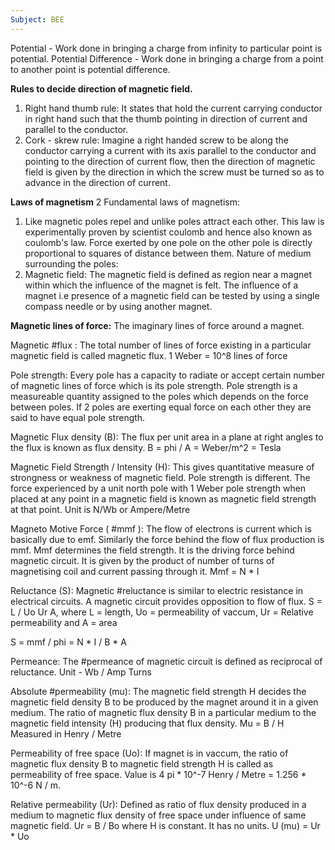 ```yaml
---
Subject: BEE
---
```


Potential - Work done in bringing a charge from infinity to particular point is potential.
Potential Difference - Work done in bringing a charge from a point to another point is potential difference.

**Rules to decide direction of magnetic field.**
1. Right hand thumb rule:
	It states that hold the current carrying conductor in right hand such that the thumb pointing in direction of current and parallel to the conductor.
2. Cork - skrew rule:
	Imagine a right handed screw to be along the conductor carrying a current with its axis parallel to the conductor and pointing to the direction of current flow, then the direction of magnetic field is given by the direction in which the screw must be turned so as to advance in the direction of current.

**Laws of magnetism**
2 Fundamental laws of magnetism:
1. Like magnetic poles repel and unlike poles attract each other.
	This law is experimentally proven by scientist coulomb and hence also known as coulomb's law. 
	Force exerted by one pole on the other pole is directly proportional to squares of distance between them.
	Nature of medium surrounding the poles:
2. Magnetic field:
	The magnetic field is defined as region near a magnet within which the influence of the magnet is felt.
	The influence of a magnet i.e presence of a magnetic field can be tested by using a single compass needle or by using another magnet.

**Magnetic lines of force:**
	The imaginary lines of force around a magnet.

Magnetic #flux :
	The total number of lines of force existing in a particular magnetic field is called magnetic flux.
	1 Weber = 10^8 lines of force

Pole strength:
	Every pole has a capacity to radiate or accept certain number of magnetic lines of force which is its pole strength.
	Pole strength is a measureable quantity assigned to the poles which depends on the force between poles.
	If 2 poles are exerting equal force on each other they are said to have equal pole strength.

Magnetic Flux density (B):
	The flux per unit area in a plane at right angles to the flux is known as flux density.
	B = phi / A = Weber/m^2 = Tesla

Magnetic Field Strength / Intensity (H):
	This gives quantitative measure of strongness or weakness of magnetic field. Pole strength is different.
	The force experienced by a unit north pole with 1 Weber pole strength when placed at any point in a magnetic field is known as magnetic field strength at that point.
	Unit is N/Wb or Ampere/Metre

Magneto Motive Force ( #mmf ):
	The flow of electrons is current which is basically due to emf. Similarly the force behind the flow of flux production is mmf.
	Mmf determines the field strength. 
	It is the driving force behind magnetic circuit.
	It is given by the product of number of turns of magnetising coil and current passing through it.
	Mmf = N * I

Reluctance (S):
	Magnetic #reluctance is similar to electric resistance in electrical circuits.
	A magnetic circuit provides opposition to flow of flux.
	S = L / Uo Ur A, where L = length, Uo = permeability of vaccum, Ur = Relative permeability and A = area

S = mmf / phi = N * I / B * A

Permeance: 
	The #permeance of magnetic circuit is defined as reciprocal of reluctance.
	Unit - Wb / Amp Turns

Absolute #permeability (mu):
	The magnetic field strength H decides the magnetic field density B to be produced by the magnet around it in a given medium.
	The ratio of magnetic flux density B in a particular medium to the magnetic field intensity (H) producing that flux density.
	Mu = B / H
	Measured in Henry / Metre

Permeability of free space (Uo):
	If magnet is in vaccum, the ratio of magnetic flux density B to magnetic field strength H is called as permeability of free space.
	Value is 4 pi * 10^-7 Henry / Metre = 1.256 * 10^-6 N / m.

Relative permeability (Ur):
	Defined as ratio of flux density produced in a medium to magnetic flux density of free space under influence of same magnetic field.
	Ur = B / Bo where H is constant.
	It has no units.
	U (mu) = Ur * Uo

